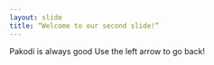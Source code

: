 ```yaml
---
layout: slide
title: “Welcome to our second slide!”
---
```

Pakodi is always good
Use the left arrow to go back!
